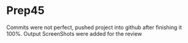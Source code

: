 # Prep45

Commits were not perfect, pushed project into github after finishing it 100%.
Output ScreenShots were added for the review
